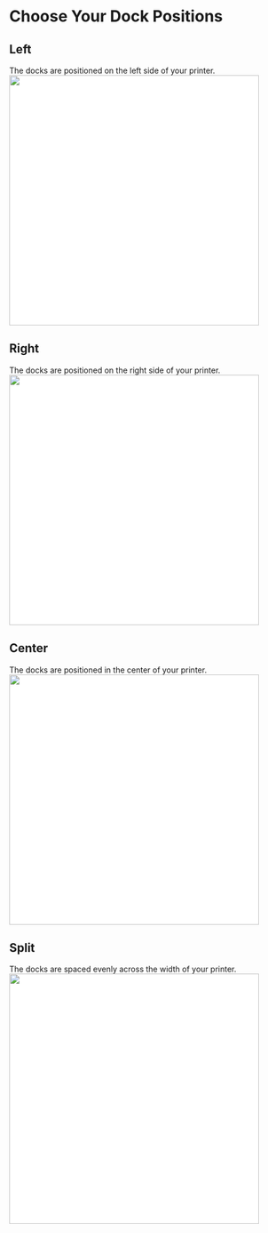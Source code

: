 # Choose Your Dock Positions
## Left
The docks are positioned on the left side of your printer.
<img src="/images/Voron_250_60mm_2tools_left_THREAD.svg" style="margin:0px;background-color: #FFFFFF;" width="450"/>
## Right
The docks are positioned on the right side of your printer.
<img src="/images/Voron_250_60mm_2tools_right_THREAD.svg" style="margin:0px;background-color: #FFFFFF;" width="450"/>
## Center
The docks are positioned in the center of your printer.
<img src="/images/Voron_250_60mm_2tools_center_THREAD.svg" style="margin:0px;background-color: #FFFFFF;" width="450"/>
## Split
The docks are spaced evenly across the width of your printer.
<img src="/images/Voron_250_60mm_2tools_split_THREAD.svg" style="margin:0px;background-color: #FFFFFF;" width="450"/>
